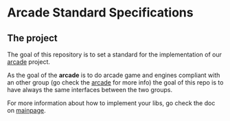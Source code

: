 # Arcade Standard Specifications

## The project

The goal of this repository is to set a standard for the implementation of our [arcade](https://gitlab.com/epitech-it-2027/arcade) project.

As the goal of the **arcade** is to do arcade game and engines compliant with an other group (go check the [arcade](https://gitlab.com/epitech-it-2027/arcade) for more info) the goal of this repo is to have always the same interfaces between the two groups.

For more information about how to implement your libs, go check the doc on [mainpage](https://gitlab.com/epitech-it-2027/arcade-standard-specifications).
